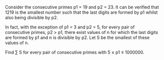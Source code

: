 Consider the consecutive primes p1 = 19 and p2 = 23. It can be verified that 1219 is
the smallest number such that the last digits are formed by p1 whilst also being divisible by p2.

In fact, with the exception of p1 = 3 and p2 = 5, for every pair of consecutive primes, p2 > p1,
there exist values of n for which the last digits are formed by p1 and n is divisible by p2.
Let S be the smallest of these values of n.

Find ∑ S for every pair of consecutive primes with 5 ≤ p1 ≤ 1000000.
